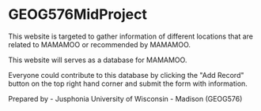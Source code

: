 # GEOG576MidProject

This website is targeted to gather information of different locations that are related to MAMAMOO or recommended by MAMAMOO.

This website will serves as a database for MAMAMOO.

Everyone could contribute to this database by clicking the "Add Record" button on the top right hand corner and submit the form with information.

Prepared by - Jusphonia
University of Wisconsin - Madison (GEOG576)